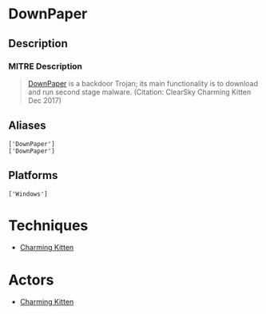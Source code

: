 
# DownPaper

## Description

### MITRE Description

> [DownPaper](https://attack.mitre.org/software/S0186) is a backdoor Trojan; its main functionality is to download and run second stage malware. (Citation: ClearSky Charming Kitten Dec 2017)

## Aliases

```
['DownPaper']
['DownPaper']
```

## Platforms

```
['Windows']
```

# Techniques


* [Charming Kitten](../techniques/Charming-Kitten.md)


# Actors


* [Charming Kitten](../actors/Charming-Kitten.md)

